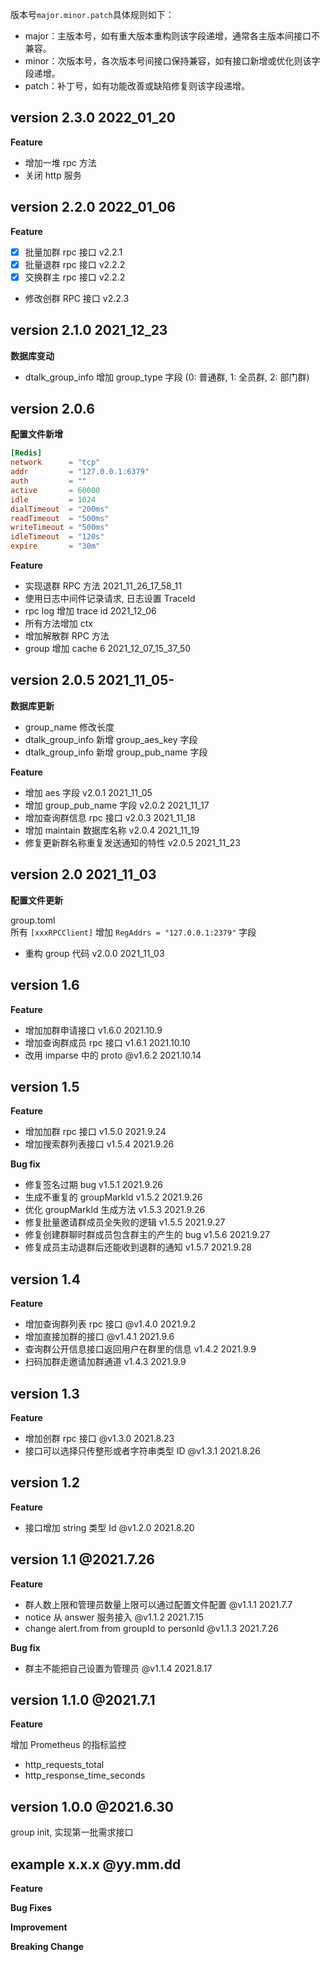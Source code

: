 版本号`major.minor.patch`具体规则如下：

- major：主版本号，如有重大版本重构则该字段递增，通常各主版本间接口不兼容。
- minor：次版本号，各次版本号间接口保持兼容，如有接口新增或优化则该字段递增。
- patch：补丁号，如有功能改善或缺陷修复则该字段递增。

## version 2.3.0 2022_01_20

**Feature**

- 增加一堆 rpc 方法
- 关闭 http 服务

## version 2.2.0 2022_01_06

**Feature**

- [x] 批量加群 rpc 接口 v2.2.1
- [x] 批量退群 rpc 接口 v2.2.2
- [x] 交换群主 rpc 接口 v2.2.2
- 修改创群 RPC 接口 v2.2.3

## version 2.1.0 2021_12_23

**数据库变动**

- dtalk_group_info 增加 group_type 字段 (0: 普通群, 1: 全员群, 2: 部门群)

## version 2.0.6

**配置文件新增**

```toml
[Redis]
network      = "tcp"
addr         = "127.0.0.1:6379"
auth         = ""
active       = 60000
idle         = 1024
dialTimeout  = "200ms"
readTimeout  = "500ms"
writeTimeout = "500ms"
idleTimeout  = "120s"
expire       = "30m"
```

**Feature**
- 实现退群 RPC 方法 2021_11_26_17_58_11
- 使用日志中间件记录请求, 日志设置 TraceId
- rpc log 增加 trace id 2021_12_06
- 所有方法增加 ctx
- 增加解散群 RPC 方法
- group 增加 cache 6 2021_12_07_15_37_50

## version 2.0.5 2021_11_05-

**数据库更新**
- group_name 修改长度
- dtalk_group_info 新增 group_aes_key 字段
- dtalk_group_info 新增 group_pub_name 字段

**Feature**
- 增加 aes 字段 v2.0.1 2021_11_05
- 增加 group_pub_name 字段 v2.0.2 2021_11_17
- 增加查询群信息 rpc 接口 v2.0.3 2021_11_18
- 增加 maintain 数据库名称 v2.0.4 2021_11_19
- 修复更新群名称重复发送通知的特性 v2.0.5 2021_11_23

## version 2.0 2021_11_03

**配置文件更新**  

group.toml  
所有 `[xxxRPCClient]` 增加 `RegAddrs = "127.0.0.1:2379"` 字段  

- 重构 group 代码 v2.0.0 2021_11_03


## version 1.6

**Feature**
- 增加加群申请接口 v1.6.0 2021.10.9
- 增加查询群成员 rpc 接口 v1.6.1 2021.10.10
- 改用 imparse 中的 proto @v1.6.2 2021.10.14

## version 1.5

**Feature**
- 增加加群 rpc 接口 v1.5.0 2021.9.24
- 增加搜索群列表接口 v1.5.4 2021.9.26

**Bug fix**
- 修复签名过期 bug v1.5.1 2021.9.26
- 生成不重复的 groupMarkId v1.5.2 2021.9.26
- 优化 groupMarkId 生成方法 v1.5.3 2021.9.26
- 修复批量邀请群成员全失败的逻辑 v1.5.5 2021.9.27 
- 修复创建群聊时群成员包含群主的产生的 bug v1.5.6 2021.9.27
- 修复成员主动退群后还能收到退群的通知 v1.5.7 2021.9.28

## version 1.4

**Feature**
- 增加查询群列表 rpc 接口 @v1.4.0 2021.9.2
- 增加直接加群的接口 @v1.4.1 2021.9.6
- 查询群公开信息接口返回用户在群里的信息 v1.4.2 2021.9.9
- 扫码加群走邀请加群通道 v1.4.3 2021.9.9

## version 1.3

**Feature**
- 增加创群 rpc 接口 @v1.3.0 2021.8.23
- 接口可以选择只传整形或者字符串类型 ID @v1.3.1 2021.8.26

## version 1.2

**Feature**
- 接口增加 string 类型 Id @v1.2.0 2021.8.20

## version 1.1 @2021.7.26

**Feature**

- 群人数上限和管理员数量上限可以通过配置文件配置 @v1.1.1 2021.7.7
- notice 从 answer 服务接入 @v1.1.2 2021.7.15
- change alert.from from groupId to personId @v1.1.3 2021.7.26
  
**Bug fix**
- 群主不能把自己设置为管理员 @v1.1.4 2021.8.17

## version 1.1.0 @2021.7.1

**Feature**

增加 Prometheus 的指标监控
- http_requests_total
- http_response_time_seconds

## version 1.0.0 @2021.6.30

group init, 实现第一批需求接口

## example x.x.x @yy.mm.dd

**Feature**

**Bug Fixes**

**Improvement**

**Breaking Change**
